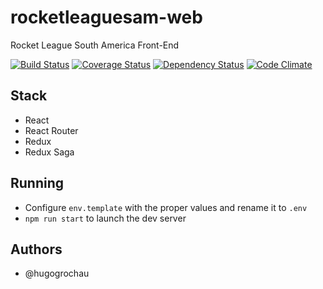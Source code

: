 # rocketleaguesam-web
Rocket League South America Front-End

[![Build Status](https://travis-ci.org/hugogrochau/rocketleaguesam-web.svg?branch=master)](https://travis-ci.org/hugogrochau/rocketleaguesam-web)
[![Coverage Status](https://coveralls.io/repos/github/hugogrochau/rocketleaguesam-web/badge.svg?branch=master)](https://coveralls.io/github/hugogrochau/rocketleaguesam-web?branch=master)
[![Dependency Status](https://www.versioneye.com/user/projects/58825cdae25f590036536224/badge.svg)](https://www.versioneye.com/user/projects/58825cdae25f590036536224)
[![Code Climate](https://codeclimate.com/github/hugogrochau/rocketleaguesam-web.svg)](https://codeclimate.com/github/hugogrochau/rocketleaguesam-web)

## Stack
* React
* React Router
* Redux
* Redux Saga

## Running
* Configure `env.template` with the proper values and rename it to `.env`
* `npm run start` to launch the dev server

## Authors
* @hugogrochau

